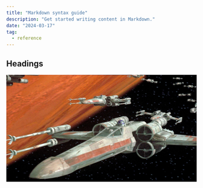 ```yaml
---
title: "Markdown syntax guide"
description: "Get started writing content in Markdown."
date: "2024-03-17"
tag:
  - reference
---
```


## Headings

![](x-wing.jpeg)